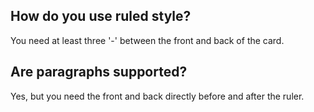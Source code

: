 

<!-- CARD -->

How do you use ruled style?
---
You need at least three '-' between the front and back of the card.


<!-- CARD -->

Are paragraphs
supported?
---------
Yes, but you need the front and back
directly before and after the ruler.